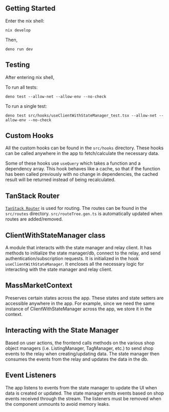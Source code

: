## Getting Started

Enter the nix shell:

```
nix develop
```
Then,

```
deno run dev 
```
## Testing

After entering nix shell,

To run all tests:

```
deno test --allow-net --allow-env --no-check
```

To run a single test:
```
deno test src/hooks/useClientWithStateManager_test.tsx --allow-net --allow-env --no-check
```

## Custom Hooks

All the custom hooks can be found in the `src/hooks` directory. These hooks can be called anywhere in the app to fetch/calculate the necessary data. 

Some of these hooks use `useQuery` which takes a function and a dependency array. This hook behaves like a cache, so that if the function has been called previously with no change in dependencies, the cached result will be returned instead of being recalculated.

## TanStack Router

[`TanStack Router`](https://tanstack.com/router) is used for routing. The routes can be found in the `src/routes` directory. `src/routeTree.gen.ts` is automatically updated when routes are added/removed.

## ClientWithStateManager class

A module that interacts with the state manager and relay client. It has methods to initialize the state manager/db, connect to the relay, and send authentication/subscription requests. It is initialized in the hook `useClientWithStateManager`. It encloses all the necessary logic for interacting with the state manager and relay client.

## MassMarketContext
Preserves certain states across the app. These states and state setters are accessible anywhere in the app. For example, since we need the same instance of ClientWithStateManager across the app, we store it in the context.

## Interacting with the State Manager

Based on user actions, the frontend calls methods on the various shop object managers (i.e. ListingManager, TagManager, etc.) to send shop events to the relay when creating/updating data. The state manager then consumes the events from the relay and updates the data in the db.

## Event Listeners

The app listens to events from the state manager to update the UI when data is created or updated. The state manager emits events based on shop events received through the stream. The listeners must be removed when the component unmounts to avoid memory leaks.